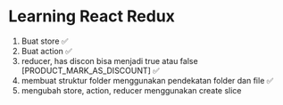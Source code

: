 # Learning React Redux

1. Buat store ✅
2. Buat action ✅
3. reducer, has discon bisa menjadi true atau false [PRODUCT_MARK_AS_DISCOUNT] ✅
4. membuat struktur folder menggunakan pendekatan folder dan file ✅
5. mengubah store, action, reducer menggunakan create slice 
